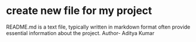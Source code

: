 # create new file for my project 
README.md is a text file, typically written in markdown format often provide essential information about the project.
Author- Aditya Kumar
